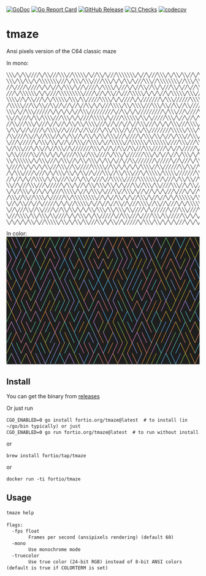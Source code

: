 [![GoDoc](https://godoc.org/fortio.org/tmaze?status.svg)](https://pkg.go.dev/fortio.org/tmaze)
[![Go Report Card](https://goreportcard.com/badge/fortio.org/tmaze)](https://goreportcard.com/report/fortio.org/tmaze)
[![GitHub Release](https://img.shields.io/github/release/fortio/tmaze.svg?style=flat)](https://github.com/fortio/tmaze/releases/)
[![CI Checks](https://github.com/fortio/tmaze/actions/workflows/include.yml/badge.svg)](https://github.com/fortio/tmaze/actions/workflows/include.yml)
[![codecov](https://codecov.io/github/fortio/tmaze/graph/badge.svg?token=Yx6QaeQr1b)](https://codecov.io/github/fortio/tmaze)

# tmaze

Ansi pixels version of the C64 classic maze

In mono:
```
╲╲╲╱╲╱╲╲╱╱╱╱╲╱╲╲╱╱╱╲╲╲╱╱╲╲╲╲╲╱╲╱╱╲╲╱╲╱╱╱╲╲╲╲╲╲╲╱╲╱╱╲╱╱╱╲╲╲╱╲╱╲╲╱╲╲╱╱╲╱╲╱╱╲╱╱╱╱╲╲
╲╲╲╱╲╲╱╲╲╱╲╱╲╲╲╲╲╲╲╱╱╱╲╱╲╲╲╱╲╲╲╱╱╱╱╲╲╲╱╲╱╲╱╲╲╱╲╱╱╱╲╲╲╱╱╲╲╲╲╲╲╲╲╱╱╲╲╲╱╲╲╱╱╲╱╱╱╲╱╱
╱╱╲╱╱╱╱╲╱╱╱╱╲╱╲╱╲╱╱╲╱╲╲╲╱╲╱╱╲╱╱╱╱╲╱╲╲╲╲╱╲╱╱╱╲╱╲╱╱╲╲╱╱╲╲╱╲╱╱╱╲╲╱╲╱╱╲╱╱╲╲╲╱╱╲╲╲╱╱╲
╱╱╱╲╱╲╲╲╲╲╲╱╲╱╲╱╱╱╱╲╲╲╲╲╲╲╲╲╱╱╱╱╲╱╱╲╱╲╲╱╱╲╱╱╱╲╲╲╲╲╱╲╱╲╱╲╱╱╲╱╲╲╲╲╲╱╲╲╲╱╱╲╲╱╲╲╱╱╱╱
╲╲╲╲╱╱╲╱╲╲╱╱╱╲╱╲╱╲╲╲╲╲╱╲╲╲╱╲╲╱╱╱╱╱╲╲╲╲╱╲╱╲╱╱╱╱╲╱╲╱╱╱╱╱╱╱╲╱╲╲╲╱╱╱╱╱╱╲╲╲╲╱╱╱╱╲╱╱╱╲
╱╲╲╲╲╲╱╱╱╲╲╱╲╲╱╱╲╲╱╱╲╱╱╲╱╱╲╱╱╲╲╱╲╱╲╱╱╱╲╲╲╲╱╲╲╱╲╲╲╲╱╱╱╲╲╲╱╲╲╱╱╲╲╱╱╲╲╱╱╱╱╱╲╱╲╱╱╱╱╱
╲╲╲╱╲╱╱╲╲╲╱╱╱╱╱╱╲╱╲╱╲╱╲╱╲╱╱╲╲╲╱╱╱╱╱╱╱╱╱╲╱╱╲╲╱╲╱╲╱╱╱╱╱╱╱╱╱╲╱╲╲╲╱╱╱╲╱╱╱╱╲╱╲╲╲╲╲╲╲╲
╲╲╱╱╲╱╱╱╲╱╲╲╱╲╲╲╲╱╱╱╲╲╲╱╲╱╲╱╱╱╱╲╲╲╲╲╱╲╱╱╱╱╲╲╲╲╲╲╱╲╲╱╲╱╱╱╱╱╲╲╲╱╲╱╱╲╱╱╲╱╲╱╱╲╲╲╱╲╲╱
╱╱╲╲╱╱╱╲╲╲╱╲╱╱╱╲╱╱╲╱╱╲╱╲╲╱╲╲╱╲╲╲╲╱╱╱╲╱╱╲╱╱╲╱╱╲╱╱╲╲╲╱╱╱╲╱╲╱╲╱╲╲╲╱╱╱╲╲╲╲╱╲╲╲╱╱╲╲╲╲
╲╱╲╲╱╲╱╱╲╱╱╱╱╲╱╲╲╲╲╱╱╲╱╱╱╱╲╱╱╲╲╱╱╱╲╱╲╲╱╲╲╲╱╱╲╱╱╲╲╱╲╲╱╱╱╱╱╱╱╱╲╲╲╲╲╱╲╲╲╱╲╲╱╲╲╱╱╲╲╱
╱╲╲╱╱╱╱╲╲╱╱╲╱╱╲╲╲╱╱╲╱╲╱╲╲╱╱╲╱╲╲╱╲╱╲╲╱╲╲╲╱╱╱╲╱╱╱╱╲╱╲╲╲╱╲╲╱╲╱╱╲╱╲╲╲╱╱╲╲╲╱╲╱╲╱╲╲╲╲╱
╲╱╱╱╲╱╱╱╱╱╲╱╲╲╲╱╲╲╱╲╱╱╲╱╱╲╲╲╱╱╲╲╲╲╱╲╱╱╲╲╲╲╲╱╱╲╲╲╲╲╲╱╲╲╲╲╲╲╲╱╱╱╱╲╲╲╱╱╱╲╲╱╲╲╱╱╲╲╱╲
╲╱╱╲╲╲╱╱╱╲╱╲╲╱╱╲╱╱╲╲╲╱╱╲╱╱╱╱╱╱╱╲╲╲╱╲╱╱╲╱╱╲╲╱╱╲╲╱╱╱╲╲╲╱╱╱╱╱╲╱╲╱╱╲╱╱╱╱╱╲╱╲╲╱╱╲╱╱╲╲
╲╱╲╲╱╱╱╱╱╲╲╱╱╲╲╱╲╱╲╱╲╱╱╱╱╲╲╲╱╱╲╲╲╱╱╱╱╲╱╲╲╲╱╲╱╱╱╱╱╱╲╲╲╱╲╱╲╱╱╲╱╱╲╱╲╲╲╱╲╱╲╱╲╱╲╱╲╲╱╱
╲╲╱╲╲╲╲╲╲╱╲╱╲╲╲╱╱╱╲╱╲╲╲╱╱╲╱╲╲╱╲╲╲╱╲╱╲╲╱╲╱╱╲╱╱╲╲╱╱╱╱╱╱╱╲╱╱╱╱╱╲╱╱╲╱╱╱╲╱╲╲╲╱╱╲╲╲╲╱╲
╲╱╱╱╱╲╲╱╲╱╲╱╲╱╲╲╱╱╱╲╲╲╱╱╲╲╱╱╱╱╱╲╲╲╲╲╱╱╲╲╱╲╱╲╱╲╱╲╱╲╲╲╲╱╱╲╲╱╱╱╱╱╱╲╲╱╲╲╱╱╲╱╲╲╱╲╱╲╲╱
╱╲╱╲╲╲╱╱╱╱╲╱╱╱╲╱╲╱╲╲╲╱╲╲╱╲╱╲╲╱╱╲╱╱╱╲╲╲╱╱╲╲╱╲╲╲╱╱╱╲╱╲╲╲╲╲╱╲╲╲╲╲╱╱╱╱╱╱╱╲╲╲╱╲╱╲╱╱╱╲
╱╱╲╱╱╲╱╲╱╱╲╲╲╲╱╲╱╲╲╱╱╱╲╲╱╱╲╱╲╲╱╲╱╱╱╲╱╱╲╲╲╲╲╱╱╱╱╱╲╲╲╲╲╲╲╱╱╲╱╱╱╲╱╲╲╱╲╲╱╱╲╲╲╲╲╱╱╲╲╲
╲╲╱╱╲╱╱╱╲╲╲╱╱╱╲╱╱╱╱╱╲╱╲╲╱╲╱╱╲╱╲╲╱╲╲╲╱╲╲╱╲╱╲╱╱╱╲╲╱╱╲╲╲╱╲╲╱╱╱╱╲╲╲╱╱╲╱╲╲╱╱╲╲╱╱╲╲╱╱╲
╲╱╲╱╱╲╲╲╱╲╱╱╲╱╲╱╲╱╱╱╲╲╲╲╲╱╲╱╱╲╱╲╲╲╱╲╱╱╱╲╲╱╱╲╲╲╱╲╱╱╲╱╱╲╱╲╱╲╱╱╱╲╱╱╱╲╱╲╱╱╲╱╲╲╱╲╲╲╲╱
╱╲╲╲╱╱╲╲╱╱╲╲╲╲╱╲╱╱╱╱╱╲╲╱╲╲╲╲╲╲╲╲╲╱╱╲╱╲╱╱╲╲╱╲╱╲╱╱╲╲╲╱╲╱╱╲╱╱╲╱╲╱╲╲╲╲╲╲╱╲╲╱╱╱╲╲╲╲╲╲
╲╱╱╲╱╲╲╱╱╲╱╱╲╱╱╱╱╱╲╱╲╱╲╱╱╲╲╲╲╲╱╲╱╱╲╱╱╲╱╱╲╲╱╱╲╱╱╱╲╲╲╲╱╱╲╲╱╱╲╱╱╱╲╱╲╱╲╲╲╲╲╱╲╱╲╱╱╱╲╲
╲╱╱╲╱╱╱╲╲╱╱╲╲╱╱╱╱╲╱╱╲╲╱╲╲╱╲╱╲╱╲╲╱╲╲╲╱╲╲╱╲╲╲╱╲╲╱╱╱╱╲╱╲╱╱╱╱╱╱╲╱╱╱╲╲╲╱╱╱╱╲╱╱╲╱╱╱╲╱╲
╲╱╱╱╲╲╲╲╱╲╲╱╲╲╲╱╲╲╱╱╱╱╲╱╲╱╲╲╲╱╲╱╲╲╱╱╱╱╱╲╱╱╲╲╲╱╱╱╲╱╱╱╱╲╲╲╱╲╲╱╱╱╱╱╲╲╱╲╱╲╱╱╲╱╲╱╱╱╲╱
╲╱╲╱╲╱╲╱╲╲╱╲╱╱╲╲╲╲╲╱╲╲╱╲╱╲╲╱╲╲╱╱╱╲╲╱╲╱╲╲╱╱╲╱╱╱╱╱╲╱╲╲╲╱╲╲╱╲╱╲╱╲╱╱╱╲╱╲╱╲╱╱╲╲╱╲╱╱╱╲
```

In color:
![Screenshot](screenshot.png)

## Install
You can get the binary from [releases](https://github.com/fortio/tmaze/releases)

Or just run
```
CGO_ENABLED=0 go install fortio.org/tmaze@latest  # to install (in ~/go/bin typically) or just
CGO_ENABLED=0 go run fortio.org/tmaze@latest  # to run without install
```

or
```
brew install fortio/tap/tmaze
```

or
```
docker run -ti fortio/tmaze
```


## Usage

```
tmaze help

flags:
  -fps float
        Frames per second (ansipixels rendering) (default 60)
  -mono
        Use monochrome mode
  -truecolor
        Use true color (24-bit RGB) instead of 8-bit ANSI colors (default is true if COLORTERM is set)
```
